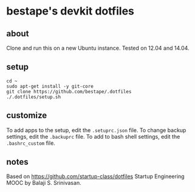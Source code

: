 # bestape's devkit dotfiles
## about
Clone and run this on a new Ubuntu instance.
Tested on 12.04 and 14.04.
## setup
```
cd ~
sudo apt-get install -y git-core
git clone https://github.com/bestape/.dotfiles
./.dotfiles/setup.sh   
```
## customize
To add apps to the setup, edit the `.setuprc.json` file. 
To change backup settings, edit the `.backuprc` file.
To add to bash shell settings, edit the `.bashrc_custom` file.
## notes
Based on https://github.com/startup-class/dotfiles Startup Engineering MOOC by Balaji S. Srinivasan.